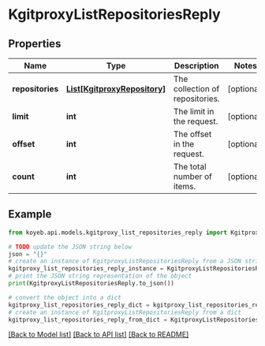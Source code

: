# KgitproxyListRepositoriesReply


## Properties

Name | Type | Description | Notes
------------ | ------------- | ------------- | -------------
**repositories** | [**List[KgitproxyRepository]**](KgitproxyRepository.md) | The collection of repositories. | [optional] 
**limit** | **int** | The limit in the request. | [optional] 
**offset** | **int** | The offset in the request. | [optional] 
**count** | **int** | The total number of items. | [optional] 

## Example

```python
from koyeb.api.models.kgitproxy_list_repositories_reply import KgitproxyListRepositoriesReply

# TODO update the JSON string below
json = "{}"
# create an instance of KgitproxyListRepositoriesReply from a JSON string
kgitproxy_list_repositories_reply_instance = KgitproxyListRepositoriesReply.from_json(json)
# print the JSON string representation of the object
print(KgitproxyListRepositoriesReply.to_json())

# convert the object into a dict
kgitproxy_list_repositories_reply_dict = kgitproxy_list_repositories_reply_instance.to_dict()
# create an instance of KgitproxyListRepositoriesReply from a dict
kgitproxy_list_repositories_reply_from_dict = KgitproxyListRepositoriesReply.from_dict(kgitproxy_list_repositories_reply_dict)
```
[[Back to Model list]](../README.md#documentation-for-models) [[Back to API list]](../README.md#documentation-for-api-endpoints) [[Back to README]](../README.md)


